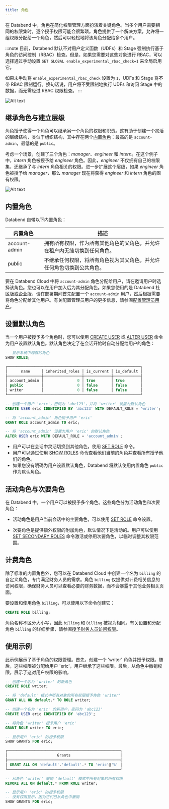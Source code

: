 ```yaml
---
title: 角色
---
```


在 Databend 中，角色在简化权限管理方面扮演着关键角色。当多个用户需要相同的权限集时，逐个授予权限可能会很繁琐。角色提供了一个解决方案，允许将一组权限分配给一个角色，然后可以轻松地将该角色分配给多个用户。

:::note
目前，Databend 默认不对用户定义函数（UDFs）和 Stage 强制执行基于角色的访问控制（RBAC）检查。但是，如果您需要对这些对象进行 RBAC，可以选择通过手动设置 `SET GLOBAL enable_experimental_rbac_check=1` 来全局启用它。

如果未手动将 `enable_experimental_rbac_check` 设置为 `1`，UDFs 和 Stage 将不带 RBAC 限制运行。换句话说，用户将不受限制地执行 UDFs 和访问 Stage 中的数据，而无需经过 RBAC 权限检查。
:::

![Alt text](/img/guides/access-control-3.png)

## 继承角色与建立层级

角色授予使得一个角色可以继承另一个角色的权限和职责。这有助于创建一个灵活的层级结构，类似于组织结构，其中存在两个[内置角色](#内置角色)：最高的是 `account-admin`，最低的是 `public`。

考虑一个场景，创建了三个角色：_manager_、_engineer_ 和 _intern_。在这个例子中，_intern_ 角色被授予给 _engineer_ 角色。因此，_engineer_ 不仅拥有自己的权限集，还继承了与 _intern_ 角色相关的权限。进一步扩展这个层级，如果 _engineer_ 角色被授予给 _manager_，那么 _manager_ 现在将获得 _engineer_ 和 _intern_ 角色的固有权限。

![Alt text](/img/guides/access-control-4.png)

## 内置角色

Databend 自带以下内置角色：

| 内置角色      | 描述                                                                       |
| ------------- | -------------------------------------------------------------------------- |
| account-admin | 拥有所有权限，作为所有其他角色的父角色，并允许在租户内无缝切换到任何角色。 |
| public        | 不继承任何权限，将所有角色视为其父角色，并允许任何角色切换到公共角色。     |

要在 Databend Cloud 中将 `account-admin` 角色分配给用户，请在邀请用户时选择该角色。您也可以在用户加入后为其分配角色。如果您使用的是 Databend 社区版或企业版，请在部署期间首先配置一个 `account-admin` 用户，然后根据需要将角色分配给其他用户。有关配置管理员用户的更多信息，请参阅[配置管理员用户](../../10-deploy/04-references/01-admin-users.md)。

## 设置默认角色

当一个用户被授予多个角色时，您可以使用 [CREATE USER](/sql/sql-commands/ddl/user/user-create-user) 或 [ALTER USER](/sql/sql-commands/ddl/user/user-alter-user) 命令为用户设置默认角色。默认角色决定了在会话开始时自动分配给用户的角色：

```sql title='示例:'
-- 显示系统中现有的角色
SHOW ROLES;

┌───────────────────────────────────────────────────────────┐
│      name     │ inherited_roles │ is_current │ is_default │
├───────────────┼─────────────────┼────────────┼────────────┤
│ account_admin │               0 │ true       │ true       │
│ public        │               0 │ false      │ false      │
│ writer        │               0 │ false      │ false      │
└───────────────────────────────────────────────────────────┘

-- 创建一个用户 'eric'，密码为 'abc123'，并将 'writer' 设置为默认角色
CREATE USER eric IDENTIFIED BY 'abc123' WITH DEFAULT_ROLE = 'writer';

-- 将 'account_admin' 角色授予用户 'eric'
GRANT ROLE account_admin TO eric;

-- 将 'account_admin' 设置为用户 'eric' 的默认角色
ALTER USER eric WITH DEFAULT_ROLE = 'account_admin';
```

- 用户可以在会话中灵活切换到其他角色，使用 [SET ROLE](/sql/sql-commands/ddl/user/user-set-role) 命令。
- 用户可以通过使用 [SHOW ROLES](/sql/sql-commands/ddl/user/user-show-roles) 命令查看他们当前的角色并查看所有授予他们的角色。
- 如果您没有明确为用户设置默认角色，Databend 将默认使用内置角色 `public` 作为默认角色。

## 活动角色与次要角色

在 Databend 中，一个用户可以被授予多个角色。这些角色分为活动角色和次要角色：

- 活动角色是用户当前会话中的主要角色，可以使用 [SET ROLE](/sql/sql-commands/ddl/user/user-set-role) 命令设置。

- 次要角色是提供额外权限的附加角色，默认情况下是活动的。用户可以使用 [SET SECONDARY ROLES](/sql/sql-commands/ddl/user/user-set-2nd-roles) 命令激活或停用次要角色，以临时调整其权限范围。

## 计费角色

除了标准的内置角色外，您可以在 Databend Cloud 中创建一个名为 `billing` 的自定义角色，专门满足财务人员的需求。角色 `billing` 仅提供对计费相关信息的访问权限，确保财务人员可以查看必要的财务数据，而不会暴露于其他业务相关页面。

要设置和使用角色 `billing`，可以使用以下命令创建它：

```sql
CREATE ROLE billing;
```

角色名称不区分大小写，因此 `billing` 和 `Billing` 被视为相同。有关设置和分配角色 `billing` 的详细步骤，请参阅[授予财务人员访问权限](/guides/cloud/manage/costs#granting-access-to-finance-personnel)。

## 使用示例

此示例展示了基于角色的权限管理。首先，创建一个 'writer' 角色并授予权限。随后，这些权限被分配给用户 'eric'，用户继承了这些权限。最后，从角色中撤销权限，展示了这对用户权限的影响。

```sql title='示例:'
-- 创建一个名为 'writer' 的新角色
CREATE ROLE writer;

-- 将 'default' 模式中所有对象的所有权限授予角色 'writer'
GRANT ALL ON default.* TO ROLE writer;

-- 创建一个名为 'eric' 的新用户，密码为 'abc123'
CREATE USER eric IDENTIFIED BY 'abc123';

-- 将角色 'writer' 授予用户 'eric'
GRANT ROLE writer TO eric;

-- 显示用户 'eric' 的授予权限
SHOW GRANTS FOR eric;

┌──────────────────────────────────────────────────┐
│                      Grants                      │
├──────────────────────────────────────────────────┤
│ GRANT ALL ON 'default'.'default'.* TO 'eric'@'%' │
└──────────────────────────────────────────────────┘

-- 从角色 'writer' 撤销 'default' 模式中所有对象的所有权限
REVOKE ALL ON default.* FROM ROLE writer;

-- 显示用户 'eric' 的授予权限
-- 没有权限显示，因为它们已从角色中撤销
SHOW GRANTS FOR eric;
```
